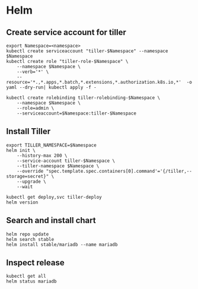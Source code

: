 # Helm

## Create service account for tiller 

```shell script
export Namespace=<namespace>
kubectl create serviceaccount "tiller-$Namespace" --namespace $Namespace
kubectl create role "tiller-role-$Namespace" \
    --namespace $Namespace \
    --verb='*' \
    --resource='*.,*.apps,*.batch,*.extensions,*.authorization.k8s.io,*'  -o yaml --dry-run| kubectl apply -f -

kubectl create rolebinding tiller-rolebinding-$Namespace \
    --namespace $Namespace \
    --role=admin \
    --serviceaccount=$Namespace:tiller-$Namespace
```

## Install Tiller

```shell script
export TILLER_NAMESPACE=$Namespace
helm init \
    --history-max 200 \
    --service-account tiller-$Namespace \
    --tiller-namespace $Namespace \
    --override "spec.template.spec.containers[0].command'='{/tiller,--storage=secret}" \
    --upgrade \
    --wait

kubectl get deploy,svc tiller-deploy
helm version
```

## Search and install chart 

```shell script
helm repo update
helm search stable
helm install stable/mariadb --name mariadb
```

## Inspect release 

```shell script
kubectl get all 
helm status mariadb
```